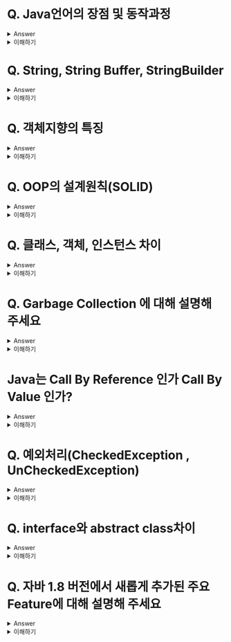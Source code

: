 # Q. Java언어의 장점 및 동작과정
<details>
	<summary>Answer</summary>

### 장점

* JVM위에서 실행되기 때문에 OS에 독립적이다.
* GC(Garbage Collector)가 존재하기 때문에, 메모리 관리를 직접하지 않아도 된다.

### 동작과정

1. Java Application은 클래스 로더에 의해 JVM 내의 Runtime Data Area에 적재된다.
2. 이 후, Excution Engine에 의해 명령어 단위로 실행된다.

![helloworld-1230-1](https://user-images.githubusercontent.com/26343023/154325128-254b9636-2ef5-47d2-ae94-3500d125f76b.png)

</details>

<details>
	<summary>이해하기</summary>

## Reference
* [NAVER D2](https://d2.naver.com/helloworld/1230)
* [JAVA JVM 동작원리 및 기본개념](https://steady-snail.tistory.com/67)
* [#자바가상머신, JVM(Java Virtual Machine)이란 무엇인가?](https://asfirstalways.tistory.com/158)  
* [How JVM Works - JVM Architecture? - GeeksforGeeks](https://www.geeksforgeeks.org/jvm-works-jvm-architecture/)
* [class loader image 출처](https://m.blog.daum.net/sincere520/50)


## 내용

* 자바 바이트코드는 `JRE위에서 동작` 한다.
* JVM은 JRE의 요소 중 하나로써 자바 어플리케이션을 `클래스 로더`를 통해 읽어 들여 자바 API와 함께 실행하는 역할을 수행.
![jre](https://user-images.githubusercontent.com/26343023/154325177-a391975f-de96-4799-8443-b7752075d81b.png)

### 1. 클래스 로더

* 클래스 로더는 컴파일 타임이 아니라, 런타임 중 클래스를 처음 참조할 때 해당 클래스를 로드 & 링크한다.
	* 클래스 로더는 로딩 -> 링킹 -> 초기화의 과정을 거친다.
		* 링킹은 올바른 코드인지 확인해서(검증), 필요한 메모리를 할당하고(준비), 상수 풀의 모든 심볼릭 레퍼런스를 다이렉트 레퍼런스로 변경한다. (분석)
		* 마지막으로 클래스 변수의 값을 초기화 한다.
			* 즉, static initializer를 수행 및 필드의 값을 초기화 한다.

![image](https://user-images.githubusercontent.com/26343023/154325867-3ec6616d-379d-4f52-a54a-fc19ef7fe6c5.png)
  
### 2. 런타임 데이터 영역
* Runtime Data Area는 운영체제가 JVM에게 할당받는 메모리 영역
	* 메모리 공간을 6개의 영역으로 나누어서 사용한다.

![helloworld-1230-4](https://user-images.githubusercontent.com/26343023/154325214-ef89e5bd-95a1-43dd-a556-898d73547494.png)
  
#### PC Register

* 현재 수행 중인 JVM 명령의 주소를 가지고 있다.

#### JVM Stack
* 스택 프레임(Stack Frame)구조체를 저장하게 된다.
* 메서드가 수행별로 스택프레임이 생성되고, 메서드 종료시 반환된다.
* 각 스택 프레임에는 지역 변수,  파라미터 값, 메서드가 속한 클래스의 런타임 상수 풀에 대한 레퍼런스 값 등을 쌓게된다.
* 컴파일 타임에 결정되기 때문에, 스택 프레임의 크기도 메서드에 따라 크기가 고정된다.

#### Native Method Stack
* 이 메모리 공간은 자바 이외의 코드를 위한 공간이다.
* JNI(Java Native Interface)를 통해 호출하는 C/C++ 등의 코드를 수행하기 위한 스택.

> 위 3개의 메모리 영역은, 쓰레드 단위로 생성이 된다.
> 즉 쓰레드 별로 독립적인 메모리 공간을 가지고 프로그램이 처리된다.
> 
> 반면에, 아직 설명하지 않은 Heap과 Method Area는 모든 쓰레드에서 공유할 수 있다.
> 따라서 멀티쓰레드 환경에서 동시성에 대한 문제가 발생할 수 있다.

#### Heap
* 인스턴스나 객체를 저장하는 공간이다.
* 쉽게 new 연산자로 생성 된 인스턴스는 동적으로 Heap메모리에 할당된다.
* Heap 영역은, GC의 대상이되는 공간으로써, JVM 성능에 가장 많은 영향을 끼치게되는 공간이다.

#### Method Area
* 메서드 영역은 모든 스레드가 공유하는 영역으로 JVM이 시작될 때 생성된다.
* JVM이 읽어 들인 모든 바이트코드를 보관한다.

#### Runtime Constant Pool
* 메서드 영역에 포함 된 공간이다. 
* JVM동작에 가장 핵심적인 역할을 수행하는 곳이다.
* 각 클래스와 인터페이스의 상수뿐 아니라, 메서드와 필드에 대한 모든 레퍼런스까지 담고 있는 테이블이다.
* 어떤 메서드나 필드를 참조할 때 JVM은 Runtime Constant Pool을 통해 실제 메모리상 주소를 찾아서 참조한다.

### 3. 실행 엔진(Execution Engine)
클래스 로더를 통해 JVM의 런타임 데이터 영역에 배치된 바이트코드는 실행 엔진에 의해 실행된다.

* 실행 엔진은 바이트코드를 명령어 단위로 읽어서 실행한다.
	* CPU가 기계 명령어를 하나씩 실행하는 것과 비슷한다.
* 실행 엔진은 바이트코드를 기계가 수행할 수 있는 코드로 명령어 단위로 해석하면서 실행하게 된다.
	* 이를 인터프리터 방식이라 한다.
* 인터 프리터 방식은 [해석 -> 실행]의 과정을 거치기 때문에, 전체적인 실행시간이 느리다는 단점을 가지고 있다.
* 이러한 단점을 보완하고자, JVM은 내부적으로 해당 메서드가 얼마나 자주 수행되는지 체크하고, 일정 수준을 넘어가면 전체를 컴파일하여 네이티브 코드로 변경해서, 변경된 코드를 캐시를 통해 빠르게 수행할 수 있도록 한다.
	* 이러한 실행방식은 JIT(Just-In-Time)컴파일러를 사용한다.
 
</details>


# Q. String, String Buffer, StringBuilder
<details>
	<summary>Answer</summary>

String은 불변 객체이며, String Buffer는 멀티 스레드 환경에서 thread-safe하게 사용할 수 있는 특징을 가지며, String Builder는 단일 스레드 환경에서 가장 좋은 성능으로 처리될 수 있다는 특징을 가지고 있습니다.

</details>

<details>
	<summary>이해하기</summary>

## Reference

  
## 내용

### 불변 객체
* 불변객체란, 생성 후 상태를 바꿀 수 없는 객체를 의미.

#### 장점
* 객체를 Thread-Safe하게 사용할 수 있다.

#### 단점
* 메모리 공간을 많이 사용하게 된다. 문자열의 변경은, 새로운 문자열의 할당을 의미한다.


### Thread-Safe
* 멀티 스레드 환경에서, 동시에 하나의 자원을 다룰 때 순서를 제어하여 데이터의 무결성을 보장할 수 있도록 해주는 것.
* 세마포어나 뮤텍스와 같은 도구를 사용하여 공유자원에 대한 접근을 동기화 한다.
* 따라서, 추가적인 연산이 수행된다.


</details>

# Q. 객체지향의 특징
<details>
	<summary>Answer</summary>

* 추상화
	* 인터페이스와 구현을 분리하여, 필수 속성만으로 객체를 묘사한다.

* 캡슐화
	* 캡슐화란 속성과 함수를 하나로 묶는 것.
	* 객체의 세부 내용이 외부에 드러나지 않아, 변경에 대한 파급효과가 적다.
	* 캡슐화를 통해 재사용성을 높일 수 있다.
	* 인터페이스가 단순해지고, 객체 간 결합도가 낮아진다.

* 다형성
	* 같은 요청에 대해 다양한 방법으로 응답할 수 있다는 것을 의미한다.
	* 오버로딩을 통해 같은 이름의 함수지만 다른 인자값을 받아 처리할 수 있다.
	* 오버라이딩을 통해 새롭게 정의된 기능이 수행되도록 할 수 있다.

* 상속
	* 상속을 통해 기존 클래스를 수정하지 않고, 확장하여 사용할 수 있다.
	* 클래스의 재사용성을 높여준다. 
 
* 정보 은닉
	* private
	* 다른 객체에 자신의 정보를 숨기고, 객체 자체에서만 사용할 수 있도록한다.
	* 정보은닉을 통해 불필요한 접근을 차단하여, Side Effect를 최소화 할 수 있다.
	* 유지보수와 소프트웨어 확장 시 오류를 최소화할 수 있다.

* 캡슐화 vs 은닉화 차이
	* 캡슐화는 속성과 함수를 묶는 것, 캡슐화를 통해 추상화 및 재사용에 대한 단위가 된다.
	* 정보은닉은 캡슐화를 통해 실현된다.
	* 은닉화는 캡슐의 내부와 외부를 구별짓는 장치가 된다.


</details>

<details>
	<summary>이해하기</summary>

## Reference
* [객체지향 프로그래밍(OOP)의 특징(4)과 설계 원칙(5) — 팽이돌리기](https://gre-eny.tistory.com/269)
* [캡슐화와 정보은닉](https://frontierdev.tistory.com/93)

  
## 내용

### 객체지향 이란 ?
* 컴퓨터 프로그램을 명령어의 목록으로 보는것이 아니라, 여러 개의 독립된 단위들의 모임으로 파악하고자 하는 것. 
* 각각의 객체는 메시징을 통해 커뮤니케이션할 수 있다.


</details>

# Q. OOP의 설계원칙(SOLID)

<details>
	<summary>Answer</summary>

### SRP: 단일 책임 원칙(single responsibility principle)
* 하나의 클래스는 하나의 책임만 가지도록 한다.
* 책임이라는 것은 모호한 개념이다. 중요한 기준은 변경이다.
* 변경이 있을 때 파급 효과가 적다면 단일 책임 원칙을 잘 따른 것.


### OCP: 개방-폐쇄 원칙 (Open/closed principle) 
* 가장 중요
* 확장에는 열려있지만, 변경에는 닫혀있어야 한다.
* 다형성을 활용해 지킬 수 있다.
* 즉, interface를 통해 무한한 확장을 할 수 있지만, 기존 코드는 변경하지 않도록 할 수 있다.

### LSP: 리스코프 치환 원칙 (Liskov substitution principle) 
* 프로그램의 객체는 정확성을 깨뜨리지 않으면서 하위 타입의 인스턴스로 바꿀수 있어야 한다.
* interface를 구현한 클래스에서는, 반드시 모든 메서드를 오버라이딩 해야한다. 이를 통해 신뢰성을 높일 수 있다.
* 또한, 만약 go라는 메서드에서 후진을 하도록 구현하면 안된다. 즉, 올바르게 구현해야 한다. 
	* go메서드에서 후진(back)의 기능을 구현했다면 LSP 위반이다.
	* 느리더라도 앞으로 가야한다.

### ISP: 인터페이스 분리 원칙 (Interface segregation principle) 
* 범용 인터페이스하나보다, 명확한 여러개의 인터페이스를 사용하도록 분리하는 것이 좋다.
* 인터페이스가 명확해지며, 대체 가능성이 높아진다.


### DIP: 의존관계 역전 원칙 (Dependency inversion principle)
* 추상화에 의존해야지, 구체화에 의존하면 안된다.
* 의존이란, 코드를 알고있다는 것. 클라이언트 코드가 interface만 바라보도록 한다.
* 역할에 의존해야지, 구현에 의존해서는 안된다 !

</details>

<details>
	<summary>이해하기</summary>

## Reference
* [스프링 핵심 원리 - 기본편 - 인프런 | 강의](https://www.inflearn.com/course/%EC%8A%A4%ED%94%84%EB%A7%81-%ED%95%B5%EC%8B%AC-%EC%9B%90%EB%A6%AC-%EA%B8%B0%EB%B3%B8%ED%8E%B8)
  
## 내용

* 저 정도로는 답변해야 하지 않을까 ?

</details>

# Q. 클래스, 객체, 인스턴스 차이

<details>
	<summary>Answer</summary>

* 클래스는 붕어빵 틀, 객체는 붕어빵, 인스턴스는 틀로 찍어낸 각각의 붕어빵.
* 클래스는 설계도, 틀을 의미한다.
* 객체는 소프트웨어 세계에 구현할 대상. `클래스의 인스턴스` 라고도 부른다.
	* 객체는 모든 인스턴스를 대표하는 포괄적 의미를 가진다.
* 인스턴스는 `실제 구현된 구체적 실체`이다.

</details>

<details>
	<summary>이해하기</summary>

## Reference
* [자바, Java 클래스(class), 객체(object), 인스턴스(instance) 차이](https://computer-science-student.tistory.com/319)
  

</details>

# Q. Garbage Collection 에 대해 설명해 주세요
<details>
	<summary>Answer</summary>

* Java에서 Garbage Collectior이란 동적 메모리 관리를 처리 해주는 하나의 쓰레드를 의미합니다.
* 따라서, GC이 동작할 때는 stop-the-world가 발생하고, 이는 나머지 작업들이 멈추게 되는 현상을 의미합니다.
* Garbage Collection은 지속적인 튜닝과 모니터링을 통해 해당 서비스에 가장 적합한 값을 찾는다면, 어플리케이션의 성능을 높일 수 있습니다.

</details>

<details>
	<summary>이해하기</summary>

## Reference
* [NAVER D2](https://d2.naver.com/helloworld/1329)
* [tech-refrigerator/Garbage Collection.md at master · GimunLee/tech-refrigerator · GitHub](https://github.com/GimunLee/tech-refrigerator/blob/master/Language/JAVA/Garbage%20Collection.md#garbage-collection)
  
## 내용

### Garbage Collection 의 처리 대상
	1. 객체가 Null일 때
	2. 블록이 종료었을 때, 블록안에서 생성된 객체
	3. 부모 객체가 Null일 때, 포함관계의 자식 객체

### Garbage Collection의 메모리 해제 과정

> Marking -> Normal Deletion -> Compacting의 과정을 거친다.

#### Marking
* 모든 오브젝트를 스캔해서, GC메모리가 사용되는지 확인한다.

#### Normal Deletion
* 참조되지 않는 객체를 제거하고, 메모리를 반환
* 반환되어 비어진 블록의 위치는 Allocator가 저장해 두었다가, 새로운 오브젝트가 선언되면 할당한다.

#### Compacting
* 성능 향상을 위해, 참조되지 않는 객체를 제거한 후, 남은 객체를 압축하여 메모리 공간을 확보한다.

### Generation Garbage Collection

> Mark & Compact 방식은 비효율 적이다.
> 프로그램은 대체로 처음에 많은 공간을 사용하고, 시간이 지날수록 적은 객체만 사용한다.

<img width="350" alt="java-gc-004" src="https://user-images.githubusercontent.com/26343023/154737452-2489a911-cff4-4ee4-97cd-117c92530fdb.png">

* 이러한 현상을 멋지게 `Weak Generational Hypothesis` 라고 한다.
* `Weak Generational Hypothesis` 는 새롭게 만든 객체는 금방 사용하지 않는 상태가되고, 오래살아남은 객체는 신규객체를 참조하는 경우가 매우 드물다는 가설이다.
* 이 가설에 기반해 자바는 Young영역과 Old영역으로 메모리를 분할하고, 신규 생성 객체는 Young, 오래 살아남은 객체는 Old에 구분하여 보관한다.
* Young영역에서의 GC발생을 MinorGC
* Old 영역에서의 GC 발생을 Major GC(혹은 Full GC)라고 한다.


> 핵심은, 메모리 공간을 나누어서 Marking의 범위를 최소화 하는 것 같다…

<img width="350" alt="java-gc-006" src="https://user-images.githubusercontent.com/26343023/154737464-7b258467-b4f4-48d0-9b42-1b730a386ee5.png">
	
* Eden Space가 차기전에는 GC가 발생하지 않는다.
* Eden Space가 가득차면 GC가 발생하고, 살아남은 객체는 S0으로 이동. 비 참조 객체는 clear !
* 이런식으로 공간을 나누고, 살아남는 객체는 S0, S1에 관리한다.
* Survivor Space에 오래살아남는 객체는 MinorGC가 발생할 때마다 Aged(나이를 증가) 시키며 관리한다.
* 객체의 나이가 기준을 넘어서게 될 때, Old Generation으로 이동된다.
* 프로그램이 동작하면서, Young영역이 부족해 진다면, 결국 Marking의 범위는 OldGeneration까지 확장되어 당연히 Stop-the-world가 오래 발생하게 된다.


</details>

# Java는 Call By Reference 인가 Call By Value 인가?
<details>
	<summary>Answer</summary>

* Call By Value
* 값을 복사해서 던진다. 따라서 전달받은 값을 변경해도 원본은 변경되지 않는다.
* 참조 변수의 경우에는 주소값을 복사해서 던진다.
	* 따라서 외부에서 값을 변경할 수 있다.

</details>

<details>
	<summary>이해하기</summary>

## Reference
* [Java Java는 Call by reference가 없다](https://deveric.tistory.com/92) 

</details>

# Q. 예외처리(CheckedException , UnCheckedException)
<details>
	<summary>Answer</summary>

![2019-03-02-java-checked-unchecked-exceptions-1](https://user-images.githubusercontent.com/26343023/154745663-6e74bfeb-4b33-4571-8606-5866b9b6e14b.png)

	
* Checked Exception
	* RuntimeExcetipn을 상속하지 않는 클래스


* UnChecked Exception
	* Error와 RuntimeException을 상속한 예외 클래스를 의미

![2019-03-02-java-checked-unchecked-exceptions-2](https://user-images.githubusercontent.com/26343023/154745652-8168b724-1164-4311-9f1b-c39ae5ea65a8.png)

</details>

<details>
	<summary>이해하기</summary>

## Reference
[자바 예외 구분: Checked Exception, Unchecked Exception](https://madplay.github.io/post/java-checked-unchecked-exceptions)
  
## 내용

### Error
* 비정상적인 상황이 발생한 경우, 주로 JVM에서 발생 한다.
* Error는 애플리케이션 코드에서 잡으면 안된다. 
	* Error = 잘못된 사용 혹은 문제를 의미
* OutOfMemoryError, ThreadDeath, StackOverflowError등이 존재한다.

### Exception
* 정상적인 흐름을 벗어나는 경우, 개발자가 상황을 예측하고 핸들링할 수 있다.

</details>


# Q. interface와 abstract class차이
<details>
	<summary>Answer</summary>

* 이건 아직 명확히 이해가 안되었다. 정리 더 필요…

* 추상클래스는 IS -A “~이다”
	* 공통된 기능을 사용할 때 사용할 수 있다.
	* 추상 클래스는 클래스이다. 따라서 다중 상속이 불가능하다.
	* 추상클래스를 상속한 구현 클래스의 상속관계를 따라가면 모두 공통된 기능을 수행한다.
* 인터페이스는 HAS -A “_ 을 할 수 있는”
	* 확장의 의미를 가진다.
	* ~able
	* 인터페이스는 다중 구현이 가능하다.


</details>

<details>
	<summary>이해하기</summary>

## Reference
[JAVA 추상클래스 VS 인터페이스 왜 사용할까? 차이점, 예제로 확인 :: 마이자몽](https://myjamong.tistory.com/150)
  
## 내용

</details>

# Q. 자바 1.8 버전에서 새롭게 추가된 주요 Feature에 대해 설명해 주세요
<details>
	<summary>Answer</summary>

대표적으로 람다와 스트림, Optional, java.time패키지가 추가되었습니다.

스트림 API를 사용하여 데이터에 대한 접근을 공통으로 처리할 수 있고, 람다식을 사용해 함수형 프로그래밍이 가능해져 코드의 재사용성을 높이고, 가독성을 높일 수 있게 되었습니다.

또한 기존의 Calendar클래스의 단점을 보완한 java.time패키지를 통해 날짜 및 시간에 대한 처리를 더욱 손쉽게 사용할 수 있게되었습니다.
	
Optional은 NPE(NullPointerException)을 회피하기 위한 일종의 Wrapper클래스로써, 복잡한 조건문 없이 null값으로 인한 예외를 처리할 수 있습니다.


</details>

<details>
	<summary>이해하기</summary>

## Reference
* [코딩의 시작, TCP School](http://www.tcpschool.com/java/java_intro_java8)
* [Optional](http://www.tcpschool.com/java/java_stream_optional)
* [Optional 올바르게 사용하기](https://www.latera.kr/blog/2019-07-02-effective-optional/)
* [Optional 장단점](https://maivve.tistory.com/332)
  
## 내용

### 1. 람다 표현식(Lamda Expression)
* 익명 함수라고도 부르며, 메소드를 하나의 식으로 표현한 것을 의미.
* 함수형 프로그래밍이 가능하게 되었고, 그로인해코드의 가독성을 높일 수 있게  되었다는 것이 가장 큰 장점.

### 2. 스트림 API
* 데이터를 추상화 하여 다루어, 배열이나 컬렉션뿐 아니라 파일에 저장된 데이터 또한 같은 방법으로 다룰 수 있게 해주는 API (with 람다)
	* 스트림API 이전에 Java에서는 배열, 컬렉션을 이용해 데이터를 저장했다.
	* 배열, 컬렉션을 다룰 때문제점은 코드의 가독성이 떨어지고, 재사용이 거의 불가능하다는 것.
	* 또한 데이터베이스 쿼리와 같이 정형화된 처리 패턴을 가지지 못했기 때문에 데이터마다 다른 방법으로 접근해야 했다.
		* 이건 무슨말이지? 코드가 있으면 더 좋겠다.. 물어보자

### 3. java.time 패키지
* 기존의 날짜처리 클래스(Calendar)는 몇가지 문제점이 존재했다.
	* 불변객체가 아니라 수정될 수 있다.
	* 윤초와 같은 특별한 상황을 고려하지 않는다.
	* 월(month)가 0 ~ 11로 표현한다.
* 따라서 대부분 자바 개발자는 Calendar + Jod-Time이라는 라이브러리를 함께 사용했다.
* java.time패키지에서는 Jodi-Time 라이브러리를 발전시킨 새로운 날짜와 시간에 대한 API를 제공한다.
	
### 4. Optional
* `Optional<T>` 클래스는 T타입의 객체를 포장해주는 Wrapper Class
*  따라서 Optional 인스턴스는 모든 타입의 참조 변수를 저장할 수 있다.
* Optional 객체를 통해 NullPointerException을 간단히 회피할 수 있다.
* [주의!] Optional을 데이터를 Wrapping 하거나 null check과정에서 비용이 발생한다.(자원을 사용해서 연산을 한다.)
	* 따라서 Optional을 무분별하게 사용하는 것은 성능저하의 원인이 될 수 있다.
	* 상단 링크 참조

</details>
